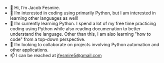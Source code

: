 - 👋 Hi, I’m Jacob Fesmire.
- 👀 I’m interested in coding using primarily Python, but I am interested in learning other languages as well!
- 🌱 I’m currently learning Python. I spend a lot of my free time practicing coding using Python while also reading documenation to better understand the language. Other than   this, I am also learning "how to code" from a top-down perspective.
- 💞️ I’m looking to collaborate on projects involving Python automation and other applications.
- 📫 I can be reached at jfesmire5@gmail.com

<!---
jfesmire5/jfesmire5 is a ✨ special ✨ repository because its `README.md` (this file) appears on your GitHub profile.
You can click the Preview link to take a look at your changes.
--->
